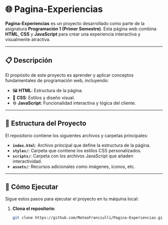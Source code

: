 # 🌐 Pagina-Experiencias

**Pagina-Experiencias** es un proyecto desarrollado como parte de la asignatura **Programación 1 (Primer Semestre)**. Esta página web combina **HTML**, **CSS** y **JavaScript** para crear una experiencia interactiva y visualmente atractiva.

---

## 📋 Descripción

El propósito de este proyecto es aprender y aplicar conceptos fundamentales de programación web, incluyendo:

- 🖼️ **HTML**: Estructura de la página.
- 🎨 **CSS**: Estilos y diseño visual.
- ⚙️ **JavaScript**: Funcionalidad interactiva y lógica del cliente.

---

## 📂 Estructura del Proyecto

El repositorio contiene los siguientes archivos y carpetas principales:

- **`index.html`**: Archivo principal que define la estructura de la página.
- **`styles/`**: Carpeta que contiene los estilos CSS personalizados.
- **`scripts/`**: Carpeta con los archivos JavaScript que añaden interactividad.
- **`assets/`**: Recursos adicionales como imágenes, íconos, etc.

---

## 🚀 Cómo Ejecutar

Sigue estos pasos para ejecutar el proyecto en tu máquina local:

1. **Clona el repositorio**:
   ```bash
   git clone https://github.com/MateoFranciulli/Pagina-Experiencias.git
